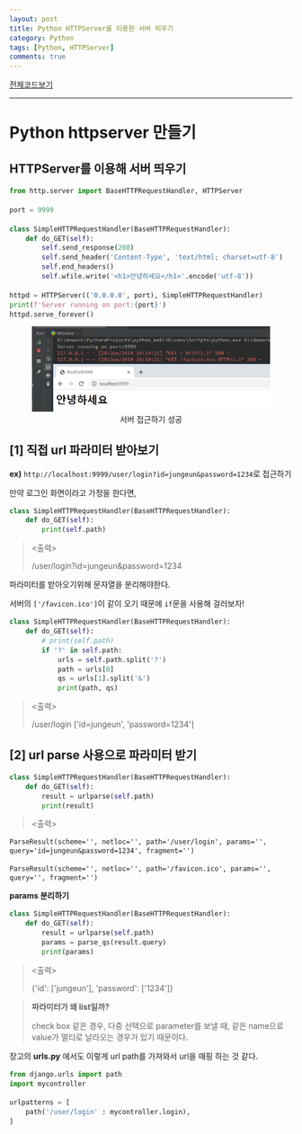 ```yaml
---
layout: post
title: Python HTTPServer를 이용한 서버 띄우기
category: Python
tags: [Python, HTTPServer]
comments: true
---
```


[전체코드보기](https://github.com/jungeunlee95/python-weblib)

---

# Python httpserver 만들기

## HTTPServer를 이용해 서버 띄우기

```python
from http.server import BaseHTTPRequestHandler, HTTPServer

port = 9999

class SimpleHTTPRequestHandler(BaseHTTPRequestHandler):
    def do_GET(self):
        self.send_response(200)
        self.send_header('Content-Type', 'text/html; charset=utf-8')
        self.end_headers()
        self.wfile.write('<h1>안녕하세요</h1>'.encode('utf-8'))

httpd = HTTPServer(('0.0.0.0', port), SimpleHTTPRequestHandler)
print(f'Server running on port:{port}')
httpd.serve_forever()
```

<center>
<figure>
<img src="/assets/post-img/python/7.png" alt="views">
<figcaption>서버 접근하기 성공</figcaption>
</figure>
</center>





## [1] 직접 url 파라미터 받아보기

**ex)** `http://localhost:9999/user/login?id=jungeun&password=1234`로 접근하기



만약 로그인 화면이라고 가정을 한다면,

```python
class SimpleHTTPRequestHandler(BaseHTTPRequestHandler):
    def do_GET(self):
        print(self.path)
```

>  <출력>
>
> /user/login?id=jungeun&password=1234



파라미터를 받아오기위해  문자열을 분리해야한다.

서버의  `['/favicon.ico']`이 같이 오기 때문에 `if`문을 사용해 걸러보자!

```python
class SimpleHTTPRequestHandler(BaseHTTPRequestHandler):
    def do_GET(self):
        # print(self.path)
        if '?' in self.path:
            urls = self.path.split('?')
            path = urls[0]
            qs = urls[1].split('&')
            print(path, qs)
```

> <출력>
>
> /user/login ['id=jungeun', 'password=1234']







## [2] url parse 사용으로 파라미터 받기

```python
class SimpleHTTPRequestHandler(BaseHTTPRequestHandler):
    def do_GET(self):
        result = urlparse(self.path)
        print(result)
```

> <출력>

```
ParseResult(scheme='', netloc='', path='/user/login', params='', query='id=jungeun&password=1234', fragment='')

ParseResult(scheme='', netloc='', path='/favicon.ico', params='', query='', fragment='')
```





**params 분리하기**

```python
class SimpleHTTPRequestHandler(BaseHTTPRequestHandler):
    def do_GET(self):
        result = urlparse(self.path)
        params = parse_qs(result.query)
        print(params)
```

>  <출력>
>
> {'id': ['jungeun'], 'password': ['1234']}





> **파라미터가 왜 list일까?**
>
> check box 같은 경우, 다중 선택으로 parameter를 보낼 때, 같은 name으로 value가 멀티로 날라오는 경우가 있기 때문이다.





장고의 **urls.py** 에서도 이렇게 url path를 가져와서 url을 매핑 하는 것 같다.

```python
from django.urls import path
import mycontroller

urlpatterns = [
    path('/user/login' : mycontroller.login),
]
```


